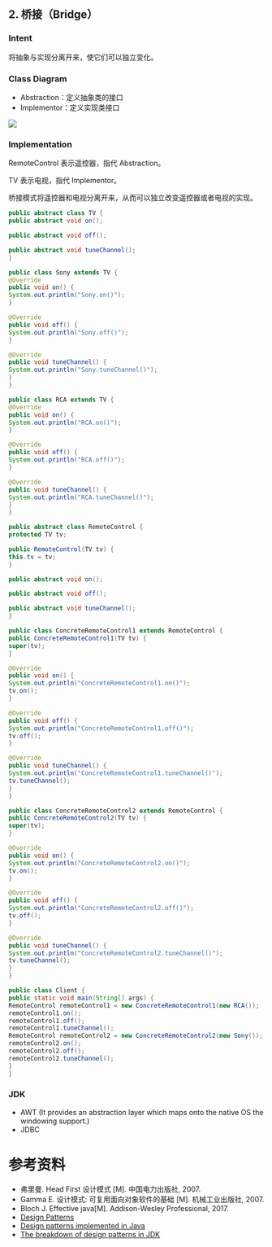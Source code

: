 ## 2. 桥接（Bridge）

### Intent

将抽象与实现分离开来，使它们可以独立变化。

### Class Diagram

- Abstraction：定义抽象类的接口
- Implementor：定义实现类接口

![](images/2a1f8b0f-1dd7-4409-b177-a381c58066ad.png)

### Implementation

RemoteControl 表示遥控器，指代 Abstraction。

TV 表示电视，指代 Implementor。

桥接模式将遥控器和电视分离开来，从而可以独立改变遥控器或者电视的实现。

```java
public abstract class TV {
public abstract void on();

public abstract void off();

public abstract void tuneChannel();
}
```

```java
public class Sony extends TV {
@Override
public void on() {
System.out.println("Sony.on()");
}

@Override
public void off() {
System.out.println("Sony.off()");
}

@Override
public void tuneChannel() {
System.out.println("Sony.tuneChannel()");
}
}
```

```java
public class RCA extends TV {
@Override
public void on() {
System.out.println("RCA.on()");
}

@Override
public void off() {
System.out.println("RCA.off()");
}

@Override
public void tuneChannel() {
System.out.println("RCA.tuneChannel()");
}
}
```

```java
public abstract class RemoteControl {
protected TV tv;

public RemoteControl(TV tv) {
this.tv = tv;
}

public abstract void on();

public abstract void off();

public abstract void tuneChannel();
}
```

```java
public class ConcreteRemoteControl1 extends RemoteControl {
public ConcreteRemoteControl1(TV tv) {
super(tv);
}

@Override
public void on() {
System.out.println("ConcreteRemoteControl1.on()");
tv.on();
}

@Override
public void off() {
System.out.println("ConcreteRemoteControl1.off()");
tv.off();
}

@Override
public void tuneChannel() {
System.out.println("ConcreteRemoteControl1.tuneChannel()");
tv.tuneChannel();
}
}
```

```java
public class ConcreteRemoteControl2 extends RemoteControl {
public ConcreteRemoteControl2(TV tv) {
super(tv);
}

@Override
public void on() {
System.out.println("ConcreteRemoteControl2.on()");
tv.on();
}

@Override
public void off() {
System.out.println("ConcreteRemoteControl2.off()");
tv.off();
}

@Override
public void tuneChannel() {
System.out.println("ConcreteRemoteControl2.tuneChannel()");
tv.tuneChannel();
}
}
```

```java
public class Client {
public static void main(String[] args) {
RemoteControl remoteControl1 = new ConcreteRemoteControl1(new RCA());
remoteControl1.on();
remoteControl1.off();
remoteControl1.tuneChannel();
RemoteControl remoteControl2 = new ConcreteRemoteControl2(new Sony());
remoteControl2.on();
remoteControl2.off();
remoteControl2.tuneChannel();
}
}
```

### JDK

- AWT (It provides an abstraction layer which maps onto the native OS the windowing support.)
- JDBC

# 参考资料

- 弗里曼. Head First 设计模式 [M]. 中国电力出版社, 2007.
- Gamma E. 设计模式: 可复用面向对象软件的基础 [M]. 机械工业出版社, 2007.
- Bloch J. Effective java[M]. Addison-Wesley Professional, 2017.
- [Design Patterns](http://www.oodesign.com/)
- [Design patterns implemented in Java](http://java-design-patterns.com/)
- [The breakdown of design patterns in JDK](http://www.programering.com/a/MTNxAzMwATY.html)

